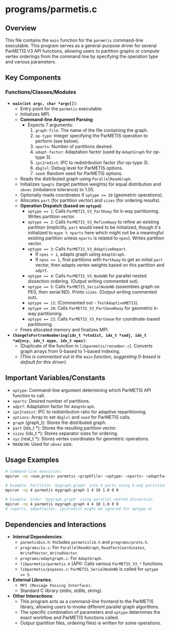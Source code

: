 # programs/parmetis.c

## Overview

This file contains the `main` function for the `parmetis` command-line executable. This program serves as a general-purpose driver for several ParMETIS V3 API functions, allowing users to partition graphs or compute vertex orderings from the command line by specifying the operation type and various parameters.

## Key Components

### Functions/Classes/Modules

*   **`main(int argc, char *argv[])`**:
    *   Entry point for the `parmetis` executable.
    *   Initializes MPI.
    *   **Command-line Argument Parsing**:
        *   Expects 7 arguments:
            1.  `graph-file`: The name of the file containing the graph.
            2.  `op-type`: Integer specifying the ParMETIS operation to perform (see below).
            3.  `nparts`: Number of partitions desired.
            4.  `adapt-factor`: Adaptation factor (used by `AdaptGraph` for op-type 3).
            5.  `ipc2redist`: IPC to redistribution factor (for op-type 3).
            6.  `dbglvl`: Debug level for ParMETIS options.
            7.  `seed`: Random seed for ParMETIS options.
    *   Reads the distributed graph using `ParallelReadGraph`.
    *   Initializes `tpwgts` (target partition weights) for equal distribution and `ubvec` (imbalance tolerance) to 1.05.
    *   Optionally reads coordinates if `optype >= 20` (geometric operations).
    *   Allocates `part` (for partition vector) and `sizes` (for ordering results).
    *   **Operation Dispatch (based on `optype`)**:
        *   `optype == 1`: Calls `ParMETIS_V3_PartKway` for k-way partitioning. Writes partition vector.
        *   `optype == 2`: Calls `ParMETIS_V3_RefineKway` to refine an existing partition (implicitly, `part` would need to be initialized, though it's initialized to `mype % nparts` here which might not be a meaningful existing partition unless `nparts` is related to `npes`). Writes partition vector.
        *   `optype == 3`: Calls `ParMETIS_V3_AdaptiveRepart`.
            *   If `npes > 1`, adapts graph using `AdaptGraph`.
            *   If `npes == 1`, first partitions with `PartKway` to get an initial `part` vector, then adapts vertex weights based on this partition and `adptf`.
        *   `optype == 4`: Calls `ParMETIS_V3_NodeND` for parallel nested dissection ordering. (Output writing commented out).
        *   `optype == 5`: Calls `ParMETIS_SerialNodeND` (assembles graph on PE0, then serial ND). Prints `sizes`. (Output writing commented out).
        *   `optype == 11`: (Commented out - `TestAdaptiveMETIS`).
        *   `optype == 20`: Calls `ParMETIS_V3_PartGeomKway` for geometric k-way partitioning.
        *   `optype == 21`: Calls `ParMETIS_V3_PartGeom` for coordinate-based partitioning.
    *   Frees allocated memory and finalizes MPI.
*   **`ChangeToFortranNumbering(idx_t *vtxdist, idx_t *xadj, idx_t *adjncy, idx_t mype, idx_t npes)`**:
    *   (Duplicate of the function in `libparmetis/renumber.c`). Converts graph arrays from 0-based to 1-based indexing.
    *   *(This is commented out in the `main` function, suggesting 0-based is default for this driver)*.

## Important Variables/Constants

*   `optype`: Command-line argument determining which ParMETIS API function to call.
*   `nparts`: Desired number of partitions.
*   `adptf`: Adaptation factor for `AdaptGraph`.
*   `ipc2redist`: IPC to redistribution ratio for adaptive repartitioning.
*   `options`: Array to set `dbglvl` and `seed` for ParMETIS calls.
*   `graph` (graph_t): Stores the distributed graph.
*   `part` (idx_t *): Stores the resulting partition vector.
*   `sizes` (idx_t *): Stores separator sizes for ordering.
*   `xyz` (real_t *): Stores vertex coordinates for geometric operations.
*   `MAXNCON`: Used for `ubvec` size.

## Usage Examples

```bash
# Command-line execution:
mpirun -np <num_procs> parmetis <graphfile> <optype> <nparts> <adaptfactor> <ipc2redist> <dbglvl> <seed>

# Example: Partition 'mygraph.graph' into 4 parts using k-way partitioning
mpirun -np 4 parmetis mygraph.graph 1 4 10 1.0 0 0

# Example: Order 'mygraph.graph' using parallel nested dissection
mpirun -np 4 parmetis mygraph.graph 4 4 10 1.0 0 0
# (nparts, adaptfactor, ipc2redist might be ignored for optype 4)
```

## Dependencies and Interactions

*   **Internal Dependencies**:
    *   `parmetisbin.h`: Includes `parmetislib.h` and `programs/proto.h`.
    *   `programs/io.c`: For `ParallelReadGraph`, `ReadTestCoordinates`, `WritePVector`, `WriteOVector`.
    *   `programs/adaptgraph.c`: For `AdaptGraph`.
    *   `libparmetis/parmetis.h` (API): Calls various `ParMETIS_V3_*` functions.
    *   `libparmetis/pspases.c`: `ParMETIS_SerialNodeND` is called for `optype == 5`.
*   **External Libraries**:
    *   `MPI (Message Passing Interface)`.
    *   Standard C library (stdio, stdlib, string).
*   **Other Interactions**:
    *   This program acts as a command-line frontend to the ParMETIS library, allowing users to invoke different parallel graph algorithms.
    *   The specific combination of parameters and `optype` determines the exact workflow and ParMETIS functions called.
    *   Output (partition files, ordering files) is written for some operations.

```
